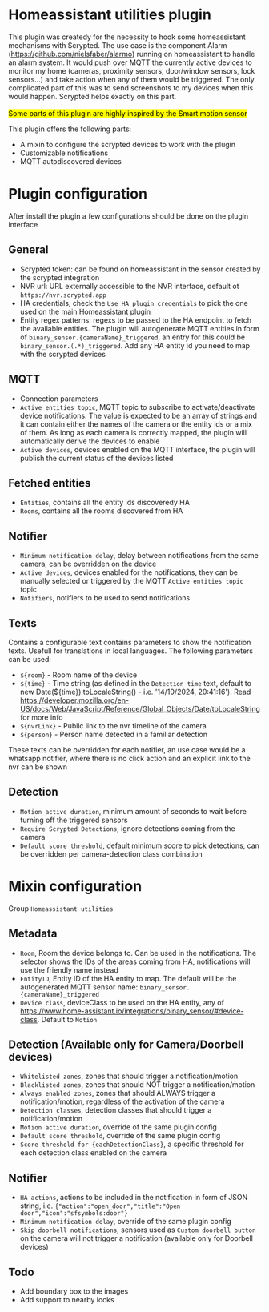 # Homeassistant utilities plugin

This plugin was createdy for the necessity to hook some homeassistant mechanisms with Scrypted. The use case is the component Alarm (https://github.com/nielsfaber/alarmo) running on homeassistant to handle an alarm system. It would push over MQTT the currently active devices to monitor my home (cameras, proximity sensors, door/window sensors, lock sensors...) and take action when any of them would be triggered. The only complicated part of this was to send screenshots to my devices when this would happen. Scrypted helps exactly on this part.
<br/>
<br/>
<mark>Some parts of this plugin are highly inspired by the Smart motion sensor</mark>

This plugin offers the following parts:
- A mixin to configure the scrypted devices to work with the plugin
- Customizable notifications
- MQTT autodiscovered devices

# Plugin configuration
 After install the plugin a few configurations should be done on the plugin interface
 ## General
 - Scrypted token: can be found on homeassistant in the sensor created by the scrypted integration
 - NVR url: URL externally accessible to the NVR interface, default ot `https://nvr.scrypted.app`
 - HA credentials, check the `Use HA plugin credentials` to pick the one used on the main Homeassistant plugin
 - Entity regex patterns: regexs to be passed to the HA endpoint to fetch the available entities. The plugin will autogenerate MQTT entities in form of `binary_sensor.{cameraName}_triggered`, an entry for this could be `binary_sensor.(.*)_triggered`. Add any HA entity id you need to map with the scrypted devices

 ##  MQTT
 - Connection parameters
 - `Active entities topic`, MQTT topic to subscribe to activate/deactivate device notifications. The value is expected to be an array of strings and it can contain either the names of the camera or the entity ids or a mix of them. As long as each camera is correctly mapped, the plugin will automatically derive the devices to enable
 - `Active devices`, devices enabled on the MQTT interface, the plugin will publish the current status of the devices listed

 ## Fetched entities
 - `Entities`, contains all the entity ids discoveredy HA
 - `Rooms`, contains all the rooms discovered from HA

 ## Notifier
 - `Minimum notification delay`, delay between notifications from the same camera, can be overridden on the device
 - `Active devices`, devices enabled for the notifications, they can be manually selected or triggered by the MQTT `Active entities topic` topic
 - `Notifiers`, notifiers to be used to send notifications

 ## Texts
 Contains a configurable text contains parameters to show the notification texts. Usefull for translations in local languages. The following parameters can be used:
 - `${room}` - Room name of the device
 - `${time}` - Time string (as defined in the `Detection time` text, default to new Date(${time}).toLocaleString() - i.e. '14/10/2024, 20:41:16'). Read https://developer.mozilla.org/en-US/docs/Web/JavaScript/Reference/Global_Objects/Date/toLocaleString for more info
 - `${nvrLink}` - Public link to the nvr timeline of the camera
 - `${person}` - Person name detected in a familiar detection

 These texts can be overridden for each notifier, an use case would be a whatsapp notifier, where there is no click action and an explicit link to the nvr can be shown

 ## Detection
 - `Motion active duration`, minimum amount of seconds to wait before turning off the triggered sensors
 - `Require Scrypted Detections`, ignore detections coming from the camera
 - `Default score threshold`, default minimum score to pick detections, can be overridden per camera-detection class combination

# Mixin configuration
Group `Homeassistant utilities`

## Metadata
- `Room`, Room the device belongs to. Can be used in the notifications. The selector shows the IDs of the areas coming from HA, notifications will use the friendly name instead
- `EntityID`, Entity ID of the HA entity to map. The default will be the autogenerated MQTT sensor name: `binary_sensor.{cameraName}_triggered`
- `Device class`, deviceClass to be used on the HA entity, any of https://www.home-assistant.io/integrations/binary_sensor/#device-class. Default to `Motion`

## Detection (Available only for Camera/Doorbell devices)
- `Whitelisted zones`, zones that should trigger a notification/motion
- `Blacklisted zones`, zones that should NOT trigger a notification/motion
- `Always enabled zones`, zones that should ALWAYS trigger a notification/motion, regardless of the activation of the camera
- `Detection classes`, detection classes that should trigger a notification/motion
- `Motion active duration`, override of the same plugin config
- `Default score threshold`, override of the same plugin config
- `Score threshold for {eachDetectionClass}`, a specific threshold for each detection class enabled on the camera 

## Notifier
- `HA actions`, actions to be included in the notification in form of JSON string, i.e. `{"action":"open_door","title":"Open door","icon":"sfsymbols:door"}`
- `Minimum notification delay`, override of the same plugin config
- `Skip doorbell notifications`, sensors used as `Custom doorbell button` on the camera will not trigger a notification (available only for Doorbell devices)

## Todo
- Add boundary box to the images
- Add support to nearby locks
